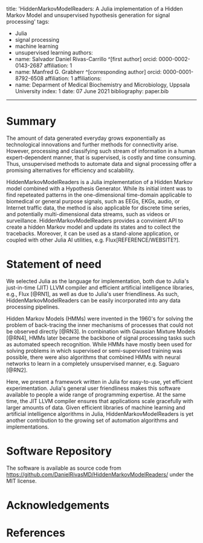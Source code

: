 title: 'HiddenMarkovModelReaders: A Julia implementation of a Hidden Markov Model and unsupervised hypothesis generation for signal processing'
tags:

- Julia
- signal processing
- machine learning
- unsupervised learning
  authors:
- name: Salvador Daniel Rivas-Carrillo ^[first author]
  orcid: 0000-0002-0143-2687
  affiliation: 1
- name: Manfred G. Grabherr ^[corresponding author]
  orcid: 0000-0001-8792-6508
  affiliation: 1
  affiliations:
- name: Deparment of Medical Biochemistry and Microbiology, Uppsala University
  index: 1
  date: 07 June 2021
  bibliography: paper.bib

---

# Summary

The amount of data generated everyday grows exponentially as technological innovations and further methods for connectivity arise. However, processing and classifying such stream of information in a human expert-dependent manner, that is supervised, is costly and time consuming. Thus, unsupervised methods to automate data and signal processing offer a promising alternatives for efficiency and scalability.

HiddenMarkovModelReaders is a Julia implementation of a Hidden Markov model combined with a Hypothesis Generator. While its initial intent was to find repeteated patterns in the one-dimensional time-domain applicable to biomedical or general purpose signals, such as EEGs, EKGs, audio, or Internet traffic data, the method is also applicable for discrete time series, and potentially multi-dimensional data streams, such as videos or surveillance. HiddenMarkovModelReaders provides a convinient API to create a hidden Markov model and update its states and to collect the tracebacks. Moreover, it can be used as a stand-alone application, or coupled with other Julia AI utilities, e.g. Flux[REFERENCE/WEBSITE?].

# Statement of need

We selected Julia as the language for implementation, both due to Julia's just-in-time (JIT) LLVM compiler and efficient artificial intelligence libraries, e.g., Flux [@RN1], as well as due to Julia's user friendliness. As such, HiddenMarkovModelReaders can be easily incorporated into any data processing pipelines.

Hidden Markov Models (HMMs) were invented in the 1960's for solving the problem of back-tracing the inner mechanisms of processes that could not be observed directly [@RN3]. In combination with Gaussian Mixture Models [@RN4], HMMs later became the backbone of signal processing tasks such as automated speech recognition. While HMMs have mostly been used for solving problems in which supervised or semi-supervised training was possible, there were also algorithms that combined HMMs with neural networks to learn in a completely unsupervised manner, e.g. Saguaro [@RN2].

Here, we present a framework written in Julia for easy-to-use, yet efficient experimentation. Julia's general user friendliness makes this software available to people a wide range of programming expertise. At the same time, the JIT LLVM compiler ensures that applications scale gracefully with larger amounts of data. Given efficient libraries of machine learning and artificial intelligence algorithms in Julia, HiddenMarkovModelReaders is yet another contribution to the growing set of automation algorithms and implementations.

# Software Repository

The software is available as source code from https://github.com/DanielRivasMD/HiddenMarkovModelReaders/ under the MIT license.

# Acknowledgements

<!-- TODO: acknowledge not author contributors -->

# References
